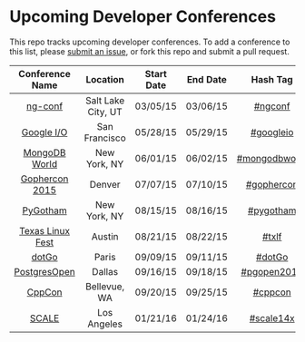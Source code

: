 Upcoming Developer Conferences
=====================

This repo tracks upcoming developer conferences. To add a conference to this list, please [submit an issue](https://github.com/MurtzaM/Developer-Conferences/issues/new), or fork this repo and submit a pull request. 



| Conference Name                                                  | Location        | Start Date             | End Date    | Hash Tag    |
| :--------------------------------------------------------------: |:-------------:  | :---------------------:| :----------:| :---------: |
| [ng-conf](http://www.ng-conf.org/)  | Salt Lake City, UT          | 03/05/15 | 03/06/15 | [#ngconf](https://twitter.com/search?f=realtime&q=%23ngconf)
| [Google I/O](https://www.google.com/events/io2015/)  | San Francisco          | 05/28/15 | 05/29/15 | [#googleio](https://twitter.com/search?f=realtime&q=%23googleio)
| [MongoDB World](https://mongodbworld.com/events/io2015/)  | New York, NY          | 06/01/15 | 06/02/15 | [#mongodbworld](https://twitter.com/search?f=realtime&q=%23mongodbworld)
| [Gophercon 2015](http://www.gophercon.com/)  | Denver          | 07/07/15 | 07/10/15 | [#gophercon](https://twitter.com/search?f=realtime&q=%23gophercon)
[PyGotham](https://pygotham.org/2015/)                         | New York, NY    | 08/15/15 | 08/16/15 | [#pygotham](https://twitter.com/search?f=realtime&q=%23pygotham)
| [Texas Linux Fest](http://www.texaslinuxfest.org/)                     | Austin | 08/21/15 | 08/22/15 | [#txlf](https://twitter.com/search?f=realtime&q=%23txlf)
[dotGo](http://www.dotgo.eu/)  | Paris          | 09/09/15 | 09/11/15 | [#dotGo](https://twitter.com/search?f=realtime&q=%23dotGo)
[PostgresOpen](https://2015.postgresopen.org/)  | Dallas          | 09/16/15 | 09/18/15 | [#pgopen2015](https://twitter.com/search?f=realtime&q=%23pgopen2015)
[CppCon](http://cppcon.org/)  | Bellevue, WA          | 09/20/15 | 09/25/15 | [#cppcon](https://twitter.com/search?f=realtime&q=%23cppcon)
| [SCALE](http://www.socallinuxexpo.org/)                     | Los Angeles | 01/21/16 | 01/24/16 | [#scale14x](https://twitter.com/search?f=realtime&q=%23scale14x)
